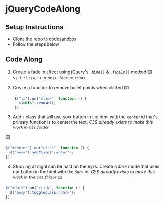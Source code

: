 # jQueryCodeAlong

## Setup Instructions

- Clone the repo to codesandbox 
- Follow the steps below

## Code Along

1. Create a fade in effect using jQuery's `.hide()` & `.fadeIn()` method
⌨️ `$("li:lt(4)").hide().fadeIn(1500)`

2. Create a function to remove bullet points when clicked
⌨️ 
``` javascript
    $("li").on("click", function () {
      $(this).remove();
    }); 
```
3. Add a class that will use your button in the html with the `center` id that's primary function is to center the text. *CSS already exists to make this work in css folder*

⌨️ 
``` javascript
$("#center").on("click", function () {
  $("body").addClass("center");
});
```

4. Studying at night can be hard on the eyes. Create a dark mode that uses our button in the html with the `dark` id. *CSS already exists to make this work in the css folder*
⌨️ 
``` javascript
$("#dark").on("click", function () {
  $("body").toggleClass("dark");
});
```
